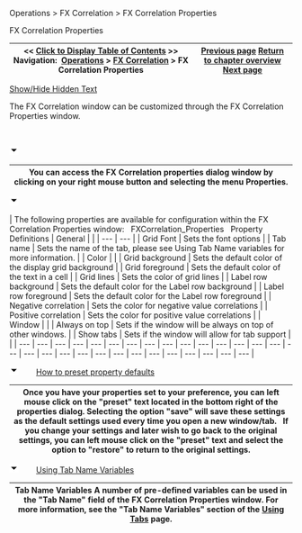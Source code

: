 ﻿


Operations \> FX Correlation \> FX Correlation Properties






















FX Correlation Properties







| \<\< [Click to Display Table of Contents](fx-correlation-properties.md) \>\> **Navigation:**     [Operations](operations.md) \> [FX Correlation](fx-correlation.md) \> FX Correlation Properties | [Previous page](using-the-fx-correlation-windo.md) [Return to chapter overview](fx-correlation.md) [Next page](window-linking-fx-correlation.md) |
| --- | --- |




[Show/Hide Hidden Text](javascript:HMToggleExpandAll(!HMAnyToggleOpen()) "Click to open/close expanding sections")









The FX Correlation window can be customized through the FX Correlation Properties window.


 


![tog_minus](tog_minus.gif)




| You can access the FX Correlation properties dialog window by clicking on your right mouse button and selecting the menu Properties. |
| --- |



![tog_minus](tog_minus.gif)




| The following properties are available for configuration within the FX Correlation Properties window:   FXCorrelation_Properties   Property Definitions   | General |  | | --- | --- | | Grid Font | Sets the font options | | Tab name | Sets the name of the tab, please see Using Tab Name variables for more information. | | Color |  | | Grid background | Sets the default color of the display grid background | | Grid foreground | Sets the default color of the text in a cell | | Grid lines | Sets the color of grid lines | | Label row background | Sets the default color for the Label row background | | Label row foreground | Sets the default color for the Label row foreground | | Negative correlation | Sets the color for negative value correlations | | Positive correlation | Sets the color for positive value correlations | | Window |  | | Always on top | Sets if the window will be always on top of other windows. | | Show tabs | Sets if the window will allow for tab support | |
| --- | --- | --- | --- | --- | --- | --- | --- | --- | --- | --- | --- | --- | --- | --- | --- | --- | --- | --- | --- | --- | --- | --- | --- | --- | --- | --- | --- | --- |



![tog_minus](tog_minus.gif)        [How to preset property defaults](javascript:HMToggle('toggle','HowToPresetPropertyDefaults','HowToPresetPropertyDefaults_ICON'))




| Once you have your properties set to your preference, you can left mouse click on the "preset" text located in the bottom right of the properties dialog. Selecting the option "save" will save these settings as the default settings used every time you open a new window/tab.   If you change your settings and later wish to go back to the original settings, you can left mouse click on the "preset" text and select the option to "restore" to return to the original settings. |
| --- |



![tog_minus](tog_minus.gif)        [Using Tab Name Variables](javascript:HMToggle('toggle','UsingTabNameVariables','UsingTabNameVariables_ICON'))




| Tab Name Variables A number of pre\-defined variables can be used in the "Tab Name" field of the FX Correlation Properties window. For more information, see the "Tab Name Variables" section of the [Using Tabs](using_tabs.md) page. |
| --- |










